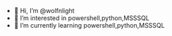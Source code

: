 - 👋 Hi, I’m @wolfnlight
- 👀 I’m interested in powershell,python,MSSSQL
- 🌱 I’m currently learning powershell,python,MSSSQL



<!---
wolfnlight/wolfnlight is a ✨ special ✨ repository because its `README.md` (this file) appears on your GitHub profile.
You can click the Preview link to take a look at your changes.
--->
